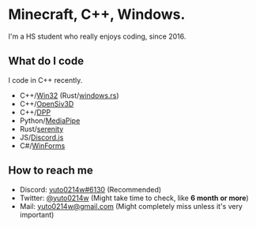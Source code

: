 # Minecraft, C++, Windows.
I'm a HS student who really enjoys coding, since 2016.

## What do I code
I code in C++ recently.
- C++/[Win32](https://learn.microsoft.com/en-us/windows/win32/) (Rust/[windows.rs](../microsoft/windows-rs))
- C++/[OpenSiv3D](https://siv3d.github.io/)
- C++/[DPP](../brainboxdotcc/DPP)
- Python/[MediaPipe](https://google.github.io/mediapipe/)
- Rust/[serenity](../serenity-rs/serenity)
- JS/[Discord.js](https://discord.js.org/)
- C#/[WinForms](https://learn.microsoft.com/en-us/dotnet/desktop/winforms/?view=netframeworkdesktop-4.8)

## **How to reach me**
- Discord: [yuto0214w#6130](https://discord.com/channels/@me) (Recommended)
- Twitter: [@yuto0214w](https://twitter.com/yuto0214w) (Might take time to check, like **6 month or more**)
- Mail: [yuto0214w@gmail.com](mailto:yuto0214w@gmail.com) (Might completely miss unless it's very important)
